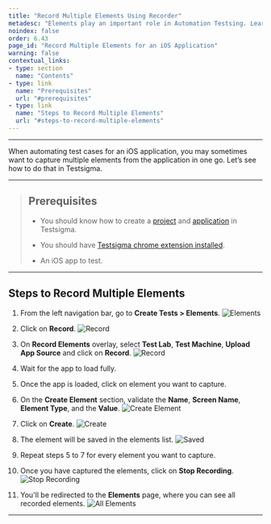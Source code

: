 ```yaml
---
title: "Record Multiple Elements Using Recorder"
metadesc: "Elements play an important role in Automation Testsing. Learn how to record multiple elements for a iOS project in Testsigma Appication."
noindex: false
order: 6.43
page_id: "Record Multiple Elements for an iOS Application"
warning: false
contextual_links:
- type: section
  name: "Contents"
- type: link
  name: "Prerequisites"
  url: "#prerequisites"
- type: link
  name: "Steps to Record Multiple Elements"
  url: "#steps-to-record-multiple-elements"
---
```



---

When automating test cases for an iOS application, you may sometimes want to capture multiple elements from the application in one go. Let’s see how to do that in Testsigma.

---

> ## **Prerequisites**
>
> - You should know how to create a [project](https://testsigma.com/docs/projects/overview/) and [application](https://testsigma.com/docs/projects/applications/) in Testsigma.
>
> - You should have [Testsigma chrome extension installed](https://testsigma.com/docs/test-step-recorder/install-chrome-extension/). 
>
> - An iOS app to test.

---

## **Steps to Record Multiple Elements**


1. From the left navigation bar, go to **Create Tests > Elements**.
![Elements](https://s3.amazonaws.com/static-docs.testsigma.com/new_images/projects/applications/ioselmnav.png)


2. Click on **Record**.
![Record](https://s3.amazonaws.com/static-docs.testsigma.com/new_images/projects/applications/ioselmcorec.png)


3. On **Record Elements** overlay, select **Test Lab**, **Test Machine**, **Upload App Source** and click on **Record**.
![Record](https://s3.amazonaws.com/static-docs.testsigma.com/new_images/projects/applications/ioselmolrec.png)


4. Wait for the app to load fully.


5. Once the app is loaded, click on element you want to capture. 


6. On the **Create Element** section, validate the **Name**, **Screen Name**, **Element Type**, and the **Value**.
![Create Element](https://s3.amazonaws.com/static-docs.testsigma.com/new_images/projects/applications/ioselmlb.png)


7. Click on **Create**.
![Create](https://s3.amazonaws.com/static-docs.testsigma.com/new_images/projects/applications/ioselmcoc.png)


8. The element will be saved in the elements list. 
![Saved](https://s3.amazonaws.com/static-docs.testsigma.com/new_images/projects/applications/ioselmielmlist.png)


9. Repeat steps 5 to 7 for every element you want to capture.


10.  Once you have captured the elements, click on **Stop Recording**.  
![Stop Recording](https://s3.amazonaws.com/static-docs.testsigma.com/new_images/projects/applications/ioselmstoprec.png)


11.  You'll be redirected to the **Elements** page, where you can see all recorded elements. 
![All Elements](https://s3.amazonaws.com/static-docs.testsigma.com/new_images/projects/applications/ioselmredirect.png)

---